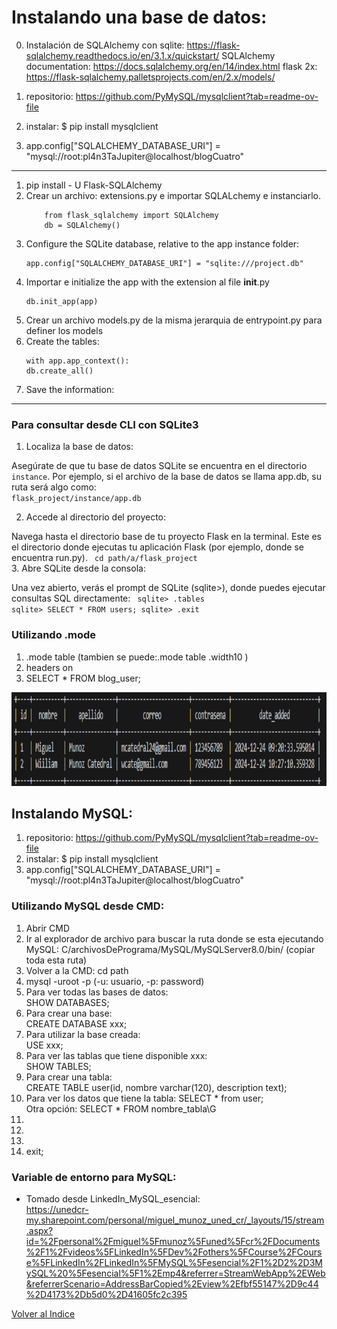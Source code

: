 # Instalando una base de datos:

0. Instalación de SQLAlchemy con sqlite: https://flask-sqlalchemy.readthedocs.io/en/3.1.x/quickstart/
SQLAlchemy documentation: https://docs.sqlalchemy.org/en/14/index.html
flask 2x: https://flask-sqlalchemy.palletsprojects.com/en/2.x/models/

1. repositorio: https://github.com/PyMySQL/mysqlclient?tab=readme-ov-file
2. instalar: $ pip install mysqlclient
3. app.config["SQLALCHEMY_DATABASE_URI"] = "mysql://root:pl4n3TaJupiter@localhost/blogCuatro"

---

1. pip install - U Flask-SQLAlchemy
2. Crear un archivo: extensions.py e importar SQLALchemy e instanciarlo.
    ~~~
        from flask_sqlalchemy import SQLAlchemy
        db = SQLAlchemy()
    ~~~
3. Configure the SQLite database, relative to the app instance folder:
    ~~~
    app.config["SQLALCHEMY_DATABASE_URI"] = "sqlite:///project.db"
    ~~~
4.  Importar e initialize the app with the extension al file __init__.py
    ~~~
    db.init_app(app)
    ~~~
5. Crear un archivo models.py de la misma jerarquia de entrypoint.py para definer los models
6. Create the tables:
    ~~~
    with app.app_context():
    db.create_all()
    ~~~
7. Save the information:
***
### Para consultar desde CLI con SQLite3

1. Localiza la base de datos:

Asegúrate de que tu base de datos SQLite se encuentra en el directorio <code>instance</code>. Por ejemplo, si el archivo de la base de datos se llama app.db, su ruta será algo como:
<code>
    flask_project/instance/app.db
</code>

2. Accede al directorio del proyecto:

Navega hasta el directorio base de tu proyecto Flask en la terminal. Este es el directorio donde ejecutas tu aplicación Flask (por ejemplo, donde se encuentra run.py).
<code>
    cd path/a/flask_project
</code>
<br>
3. Abre SQLite desde la consola:

Una vez abierto, verás el prompt de SQLite (sqlite>), donde puedes ejecutar consultas SQL directamente:
<code>
    sqlite> .tables
    sqlite> SELECT * FROM users;
    sqlite> .exit
</code>

### Utilizando .mode
1. .mode table (tambien se puede:.mode table .width10 )
2. headers on
3. SELECT * FROM blog_user;
<img src="img/table.png" width="800" height="150" margin="50 50"/>

## Instalando MySQL:
1. repositorio: https://github.com/PyMySQL/mysqlclient?tab=readme-ov-file
2. instalar: $ pip install mysqlclient
3. app.config["SQLALCHEMY_DATABASE_URI"] = "mysql://root:pl4n3TaJupiter@localhost/blogCuatro"

### Utilizando MySQL desde CMD: 
1. Abrir CMD
2. Ir al explorador de archivo para buscar la ruta donde se esta ejecutando MySQL:
C/archivosDePrograma/MySQL/MySQLServer8.0/bin/ (copiar toda esta ruta)
3. Volver a la CMD: cd path
4. mysql -uroot -p (-u: usuario, -p: password)
5. Para ver todas las bases de datos: <br>
SHOW DATABASES;
6. Para crear una base: <br>
CREATE DATABASE xxx;
7. Para utilizar la base creada: <br>
USE xxx;
8. Para ver las tablas que tiene disponible xxx:<br>
SHOW TABLES;
9. Para crear una tabla:<br>
CREATE TABLE user(id, nombre varchar(120), description text);
10. Para ver los datos que tiene la tabla:
SELECT * from user;<br>
Otra opción: SELECT * FROM nombre_tabla\G
11. 
12. 
13. 
14. exit;




### Variable de entorno para MySQL:




* Tomado desde LinkedIn_MySQL_esencial: <br>
https://unedcr-my.sharepoint.com/personal/miguel_munoz_uned_cr/_layouts/15/stream.aspx?id=%2Fpersonal%2Fmiguel%5Fmunoz%5Funed%5Fcr%2FDocuments%2F1%2Fvideos%5FLinkedIn%5FDev%2Fothers%5FCourse%2FCourse%5FLinkedIn%2FLinkedIn%5FMySQL%5Fesencial%2F1%2D2%2D3MySQL%20%5Fesencial%5F1%2Emp4&referrer=StreamWebApp%2EWeb&referrerScenario=AddressBarCopied%2Eview%2Efbf55147%2D9c44%2D4173%2Db5d0%2D41605fc2c395



[Volver al Indice](index.md)